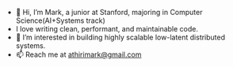 - 👋 Hi, I’m Mark, a junior at Stanford, majoring in Computer Science(AI+Systems track)
-  I love writing clean, performant, and maintainable code.
- 👀 I’m interested in building highly scalable low-latent distributed systems.
- 📫 Reach me at athirimark@gmail.com

<!---
athiri/athiri is a ✨ special ✨ repository because its `README.md` (this file) appears on your GitHub profile.
You can click the Preview link to take a look at your changes.
--->
